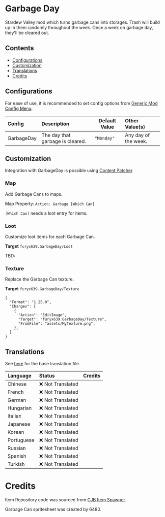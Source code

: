 ﻿# Garbage Day

Stardew Valley mod which turns garbage cans into storages. Trash will build up
in them randomly throughout the week.
Once a week on garbage day, they'll be cleared out.

## Contents

* [Configurations](#configurations)
* [Customization](#customization)
* [Translations](#translations)
* [Credits](#credits)

## Configurations

For ease of use, it is recommended to set config options
from [Generic Mod Config Menu](https://www.nexusmods.com/stardewvalley/mods/5098).

| Config     | Description                      | Default Value | Other Value(s)       |
|:-----------|:---------------------------------|---------------|:---------------------|
| GarbageDay | The day that garbage is cleared. | `"Monday"`    | Any day of the week. |

## Customization

Integration with GarbageDay is possible
using [Content Patcher](https://github.com/Pathoschild/StardewMods/blob/develop/ContentPatcher/docs/author-guide.md).

### Map

Add Garbage Cans to maps.

Map Property: `Action: Garbage [Which Can]`

`[Which Can]` needs a loot entry for items.

### Loot

Customize loot items for each Garbage Can.

**Target** `furyx639.GarbageDay/Loot`

TBD:

### Texture

Replace the Garbage Can texture.

**Target** `furyx639.GarbageDay/Texture`

```jsonc
{
  "Format": "1.25.0",
  "Changes": [
    {
      "Action": "EditImage",
      "Target": "furyx639.GarbageDay/Texture",
      "FromFile": "assets/MyTexture.png",
    },
  ]
}
```

## Translations

See [here](i18n/default.json) for the base translation file.

| Language   | Status            | Credits |
|:-----------|:------------------|:--------|
| Chinese    | ❌️ Not Translated |         |
| French     | ❌️ Not Translated |         |
| German     | ❌️ Not Translated |         |
| Hungarian  | ❌️ Not Translated |         |
| Italian    | ❌️ Not Translated |         |
| Japanese   | ❌️ Not Translated |         |
| Korean     | ❌️ Not Translated |         |
| Portuguese | ❌️ Not Translated |         |
| Russian    | ❌️ Not Translated |         |
| Spanish    | ❌️ Not Translated |         |
| Turkish    | ❌️ Not Translated |         |

# Credits

Item Repository code was sourced
from [CJB Item Spawner](https://github.com/CJBok/SDV-Mods/tree/master/CJBItemSpawner).

Garbage Can spritesheet was created by 6480.